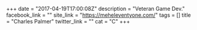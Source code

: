+++
date = "2017-04-19T17:00:08Z"
description = "Veteran Game Dev."
facebook_link = ""
site_link = "https://meheleventyone.com/"
tags = []
title = "Charles Palmer"
twitter_link = ""
cat = "C"
+++

